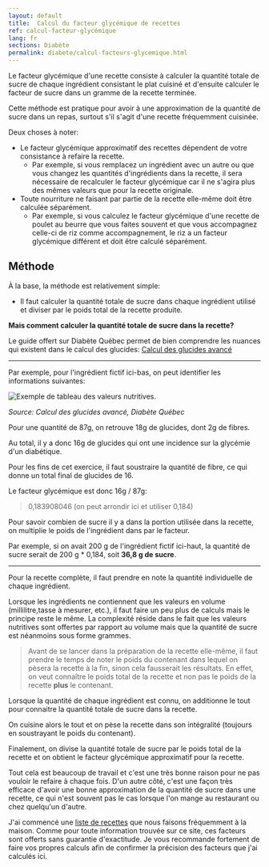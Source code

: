 ```yaml
---
layout: default
title:  Calcul du facteur glycémique de recettes
ref: calcul-facteur-glycémique
lang: fr
sections: Diabète
permalink: diabete/calcul-facteurs-glycemique.html
---
```

Le facteur glycémique d'une recette consiste à calculer la quantité totale de sucre de chaque ingrédient consistant le plat cuisiné et d'ensuite calculer le facteur de sucre dans un gramme de la recette terminée.

Cette méthode est pratique pour avoir à une approximation de la quantité de sucre dans un repas, surtout s'il s'agit d'une recette fréquemment cuisinée.

Deux choses à noter:

- Le facteur glycémique approximatif des recettes dépendent de votre consistance à refaire la recette.
  - Par exemple, si vous remplacez un ingrédient avec un autre ou que vous changez les quantités d'ingrédients dans la recette, il sera nécessaire de recalculer le facteur glycémique car il ne s'agira plus des mêmes valeurs que pour la recette originale.
- Toute nourriture ne faisant par partie de la recette elle-même doit être calculée séparément.
  - Par exemple, si vous calculez le facteur glycémique d'une recette de poulet au beurre que vous faites souvent et que vous accompagnez celle-ci de riz comme accompagnement, le riz a un facteur glycémique différent et doit être calculé séparément.

## Méthode

À la base, la méthode est relativement simple:

- Il faut calculer la quantité totale de sucre dans chaque ingrédient utilisé et diviser par le poids total de la recette produite.

**Mais comment calculer la quantité totale de sucre dans la recette?**

Le guide offert sur Diabète Québec permet de bien comprendre les nuances qui existent dans le calcul des glucides:
[Calcul des glucides avancé](https://www.diabete.qc.ca/wp-content/uploads/2014/08/Calcul-glucides-1un-ng-4.pdf)

----
Par exemple, pour l'ingrédient fictif ici-bas, on peut identifier les informations suivantes:

![Exemple de tableau des valeurs nutritives.](../assets/images/tableau-valeur-nutritive.png)

<!--markdownlint-disable MD036-->
*Source: Calcul des glucides avancé, Diabète Québec*
<!--markdownlint-enable MD036-->

Pour une quantité de 87g, on retrouve 18g de glucides, dont 2g de fibres.

Au total, il y a donc 16g de glucides qui ont une incidence sur la glycémie d'un diabétique.

Pour les fins de cet exercice, il faut soustraire la quantité de fibre, ce qui donne un total final de glucides de 16.

Le facteur glycémique est donc 16g / 87g:

> 0,183908046 (on peut arrondir ici et utiliser 0,184)

Pour savoir combien de sucre il y a dans la portion utilisée dans la recette, on multiplie le poids de l'ingrédient dans par le facteur.

Par exemple, si on avait 200 g de l'ingrédient fictif ici-haut, la quantité de sucre serait de 200 g * 0,184, soit **36,8 g de sucre**.

----

Pour la recette complète, il faut prendre en note la quantité individuelle de chaque ingrédient.

Lorsque les ingrédients ne contiennent que les valeurs en volume (millilitre,tasse à mesurer, etc.), il faut faire un peu plus de calculs mais le principe reste le même.
La complexité réside dans le fait que les valeurs nutritives sont offertes par rapport au volume mais que la quantité de sucre est néanmoins sous forme grammes.

>Avant de se lancer dans la préparation de la recette elle-même, il faut prendre le temps de noter le poids du contenant dans lequel on pèsera la recette à la fin, sinon cela fausserait les résultats.
En effet, on veut connaître le poids total de la recette et non pas le poids de la recette **plus** le contenant.

Lorsque la quantité de chaque ingrédient est connu, on additionne le tout pour connaitre la quantité totale de sucre dans la recette.

On cuisine alors le tout et on pèse la recette dans son intégralité (toujours en soustrayant le poids du contenant).

Finalement, on divise la quantité totale de sucre par le poids total de la recette et on obtient le facteur glycémique approximatif pour la recette.

Tout cela est beaucoup de travail et c'est une très bonne raison pour ne pas vouloir le refaire à chaque fois.
D'un autre côté, c'est une façon très efficace d'avoir une bonne approximation de la quantité de sucre dans une recette, ce qui n'est souvent pas le cas lorsque l'on mange au restaurant ou chez quelqu'un d'autre.

J'ai commencé une [liste de recettes](({{site.baseurl}}/recettes-facteur-glycemique.html)) que nous faisons fréquemment à la maison.
Comme pour toute information trouvée sur ce site, ces facteurs sont offerts sans guarantie d'exactitude.
Je vous recommande fortement de faire vos propres calculs afin de confirmer la précision des facteurs que j'ai calculés ici.
